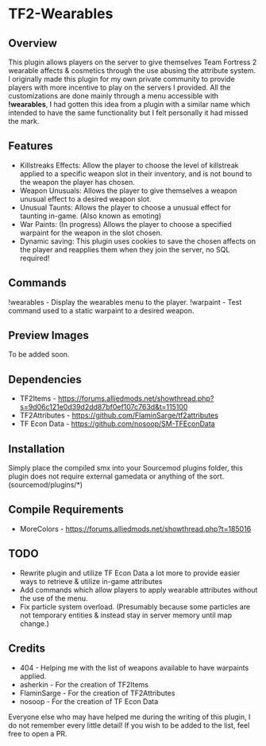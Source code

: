 # TF2-Wearables

## Overview 

This plugin allows players on the server to give themselves Team Fortress 2 wearable affects & cosmetics through the use abusing the attribute system. I originally made this plugin for my own private community to provide players with more incentive to play on the servers I provided. All the customizations are done mainly through a menu accessible with **!wearables**, I had gotten this idea from a plugin with a similar name which intended to have the same functionality but I felt personally it had missed the mark.

## Features

- Killstreaks Effects: Allow the player to choose the level of killstreak applied to a specific weapon slot in their inventory, and is not bound to the weapon the player has chosen.
- Weapon Unusuals: Allows the player to give themselves a weapon unusual effect to a desired weapon slot.
- Unusual Taunts: Allows the player to choose a unusual effect for taunting in-game. (Also known as emoting)
- War Paints: (In progress) Allows the player to choose a specified warpaint for the weapon in the slot chosen.
- Dynamic saving: This plugin uses cookies to save the chosen affects on the player and reapplies them when they join the server, no SQL required!

## Commands

!wearables - Display the wearables menu to the player.
!warpaint - Test command used to a static warpaint to a desired weapon.

## Preview Images

To be added soon.

## Dependencies

- TF2Items - https://forums.alliedmods.net/showthread.php?s=9d06c121e0d39d2dd87bf0ef107c763d&t=115100
- TF2Attributes - https://github.com/FlaminSarge/tf2attributes
- TF Econ Data - https://github.com/nosoop/SM-TFEconData

## Installation

Simply place the compiled smx into your Sourcemod plugins folder, this plugin does not require external gamedata or anything of the sort.
(sourcemod/plugins/*)

## Compile Requirements

- MoreColors - https://forums.alliedmods.net/showthread.php?t=185016

## TODO

- Rewrite plugin and utilize TF Econ Data a lot more to provide easier ways to retrieve & utilize in-game attributes
- Add commands which allow players to apply wearable attributes without the use of the menu.
- Fix particle system overload. (Presumably because some particles are not temporary entities & instead stay in server memory until map change.)

## Credits

- 404 - Helping me with the list of weapons available to have warpaints applied.
- asherkin - For the creation of TF2Items
- FlaminSarge - For the creation of TF2Attributes
- nosoop - For the creation of TF Econ Data

Everyone else who may have helped me during the writing of this plugin, I do not remember every little detail! If you wish to be added to the list, feel free to open a PR.
